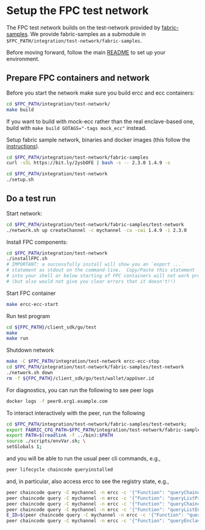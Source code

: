 # Setup the FPC test network

The FPC test network builds on the test-network provided by [fabric-samples](https://github.com/hyperledger/fabric-samples).
We provide fabric-samples as a submodule in `$FPC_PATH/integration/test-network/fabric-samples`.

Before moving forward, follow the main [README](../../README.md) to set up your environment.

## Prepare FPC containers and network

Before you start the network make sure you build ercc and ecc containers:

```bash
cd $FPC_PATH/integration/test-network/
make build
```
If you want to build with mock-ecc rather than the real enclave-based one, build with
`make build GOTAGS="-tags mock_ecc"` instead.

Setup fabric sample network, binaries and docker images (this follow the [instructions](https://hyperledger-fabric.readthedocs.io/en/latest/install.html)).

```bash
cd $FPC_PATH/integration/test-network/fabric-samples
curl -sSL https://bit.ly/2ysbOFE | bash -s -- 2.3.0 1.4.9 -s
```
 
```bash
cd $FPC_PATH/integration/test-network
./setup.sh
```

## Do a test run
Start network:
```bash
cd $FPC_PATH/integration/test-network/fabric-samples/test-network
./network.sh up createChannel -c mychannel -ca -cai 1.4.9 -i 2.3.0
```

Install FPC components:
```bash
cd $FPC_PATH/integration/test-network
./installFPC.sh
# IMPORTANT: a successfully install will show you an `export ...`
# statement as stdout on the command-line.  Copy/Paste this statement
# into your shell or below starting of FPC containers will not work properly
# (but also would not give you clear errors that it doesn't!!)
```

Start FPC container
```bash
make ercc-ecc-start
```

Run test program
```bash
cd ${FPC_PATH}/client_sdk/go/test
make
make run
```

Shutdown network
```bash
make -C $FPC_PATH/integration/test-network ercc-ecc-stop
cd $FPC_PATH/integration/test-network/fabric-samples/test-network
./network.sh down
rm -f ${FPC_PATH}/client_sdk/go/test/wallet/appUser.id
```

For diagnostics, you can run the following to see peer logs
```bash
docker logs -f peer0.org1.example.com
```

To interact interactively with the peer, run the following
```bash
cd $FPC_PATH/integration/test-network/fabric-samples/test-network;
export FABRIC_CFG_PATH=$FPC_PATH/integration/test-network/fabric-samples/config
export PATH=$(readlink -f ../bin):$PATH
source ./scripts/envVar.sh; \
setGlobals 1;
```
and you will be able to run the usual peer cli commands, e.g.,
```bash
peer lifecycle chaincode queryinstalled
```
and, in particular, also access ercc to see the registry state, e.g.,
```bash
peer chaincode query -C mychannel -n ercc -c '{"Function": "queryChaincodeEndPoints", "Args" : ["echo"]}'
peer chaincode query -C mychannel -n ercc -c '{"Function": "queryListProvisionedEnclaves", "Args" : ["echo"]}'
peer chaincode query -C mychannel -n ercc -c '{"Function": "queryChaincodeEncryptionKey", "Args" : ["echo"]}'
peer chaincode query -C mychannel -n ercc -c '{"Function": "queryListEnclaveCredentials", "Args" : ["echo"]}'
E_ID=$(peer chaincode query -C mychannel -n ercc -c '{"Function": "queryListProvisionedEnclaves", "Args" : ["echo"]}' 2> /dev/null  | jq -r '.[0]')
peer chaincode query -C mychannel -n ercc -c '{"Function": "queryEnclaveCredentials", "Args" : ["echo", "'${E_ID}'"]}'
```
